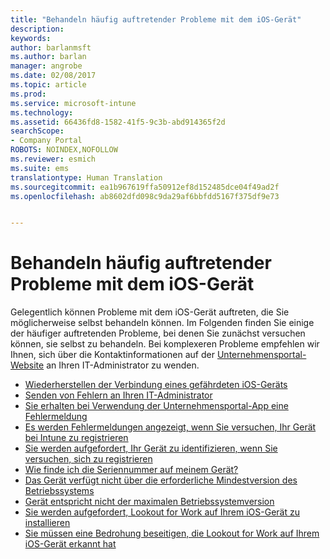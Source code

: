 ```yaml
---
title: "Behandeln häufig auftretender Probleme mit dem iOS-Gerät"
description: 
keywords: 
author: barlanmsft
ms.author: barlan
manager: angrobe
ms.date: 02/08/2017
ms.topic: article
ms.prod: 
ms.service: microsoft-intune
ms.technology: 
ms.assetid: 66436fd8-1582-41f5-9c3b-abd914365f2d
searchScope:
- Company Portal
ROBOTS: NOINDEX,NOFOLLOW
ms.reviewer: esmich
ms.suite: ems
translationtype: Human Translation
ms.sourcegitcommit: ea1b967619ffa50912ef8d152485dce04f49ad2f
ms.openlocfilehash: ab8602dfd098c9da29af6bbfdd5167f375df9e73


---
```


# <a name="fix-common-issues-with-your-ios-device"></a>Behandeln häufig auftretender Probleme mit dem iOS-Gerät

Gelegentlich können Probleme mit dem iOS-Gerät auftreten, die Sie möglicherweise selbst behandeln können. Im Folgenden finden Sie einige der häufiger auftretenden Probleme, bei denen Sie zunächst versuchen können, sie selbst zu behandeln. Bei komplexeren Probleme empfehlen wir Ihnen, sich über die Kontaktinformationen auf der [Unternehmensportal-Website](http://portal.manage.microsoft.com) an Ihren IT-Administrator zu wenden.

- [Wiederherstellen der Verbindung eines gefährdeten iOS-Geräts](how-to-reconnect-a-compromised-ios-device.md)
- [Senden von Fehlern an Ihren IT-Administrator](send-errors-to-your-it-admin-ios.md)
- [Sie erhalten bei Verwendung der Unternehmensportal-App eine Fehlermeldung](you-get-an-error-while-using-the-company-portal-app-ios.md)
- [Es werden Fehlermeldungen angezeigt, wenn Sie versuchen, Ihr Gerät bei Intune zu registrieren](you-see-errors-while-trying-to-enroll-your-device-in-intune-ios.md)
- [Sie werden aufgefordert, Ihr Gerät zu identifizieren, wenn Sie versuchen, sich zu registrieren](you-are-asked-to-identify-your-device-when-trying-to-enroll-ios.md)
- [Wie finde ich die Seriennummer auf meinem Gerät?](how-do-i-find-the-serial-number-on-my-device-ios.md)
- [Das Gerät verfügt nicht über die erforderliche Mindestversion des Betriebssystems](you-need-to-update-your-ios-device.md)
- [Gerät entspricht nicht der maximalen Betriebssystemversion](you-need-to-update-your-ios-device.md)
- [Sie werden aufgefordert, Lookout for Work auf Ihrem iOS-Gerät zu installieren](you-are-prompted-to-install-lookout-for-work-ios.md)
- [Sie müssen eine Bedrohung beseitigen, die Lookout for Work auf Ihrem iOS-Gerät erkannt hat](you-need-to-resolve-a-threat-found-by-lookout-for-work-ios.md)



<!--HONumber=Feb17_HO2-->


